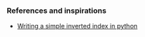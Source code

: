 ### References and inspirations

* [Writing a simple inverted index in python](https://medium.com/@fro_g/writing-a-simple-inverted-index-in-python-3c8bcb52169a)
